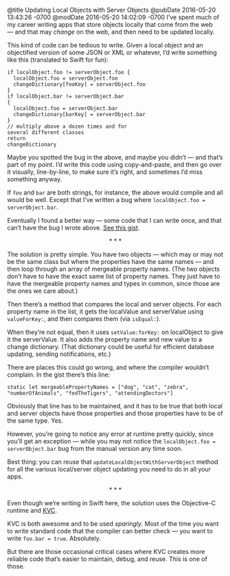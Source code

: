 @title Updating Local Objects with Server Objects
@pubDate 2016-05-20 13:43:26 -0700
@modDate 2016-05-20 14:02:09 -0700
I’ve spent much of my career writing apps that store objects locally that come from the web — and that may *change* on the web, and then need to be updated locally.

This kind of code can be tedious to write. Given a local object and an objectified version of some JSON or XML or whatever, I’d write something like this (translated to Swift for fun):

<code>if localObject.foo != serverObject.foo {</code><br />
<code>&nbsp;&nbsp;localObject.foo = serverObject.foo</code><br />
<code>&nbsp;&nbsp;changeDictionary[fooKey] = serverObject.foo</code><br />
<code>}</code><br />
<code>if localObject.bar != serverObject.bar {</code><br />
<code>&nbsp;&nbsp;localObject.foo = serverObject.bar</code><br />
<code>&nbsp;&nbsp;changeDictionary[barKey] = serverObject.bar</code><br />
<code>}</code><br />
<code>// multiply above a dozen times and for several different classes</code><br />
<code>return changeDictionary</code>

Maybe you spotted the bug in the above, and maybe you didn’t — and that’s part of my point. I’d write this code using copy-and-paste, and then go over it visually, line-by-line, to make sure it’s right, and sometimes I’d miss something anyway.

If `foo` and `bar` are both strings, for instance, the above would compile and all would be well. Except that I’ve written a bug where <code>localObject.foo = serverObject.bar</code>.

Eventually I found a better way — some code that I can write once, and that can’t have the bug I wrote above. <a href="https://gist.github.com/brentsimmons/47fa9c49cf4efb8e024541d651b6ebd2">See this gist</a>.

<p style="text-align:center">* * *</p>

The solution is pretty simple. You have two objects — which may or may not be the same class but where the properties have the same names — and then loop through an array of mergeable property names. (The two objects don’t have to have the exact same list of property names. They just have to have the mergeable property names and types in common, since those are the ones we care about.)

Then there’s a method that compares the local and server objects. For each property name in the list, it gets the localValue and serverValue using `valueForKey:`, and then compares them (via `isEqual:`).

When they’re not equal, then it uses `setValue:forKey:` on localObject to give it the serverValue. It also adds the property name and new value to a change dictionary. (That dictionary could be useful for efficient database updating, sending notifications, etc.)

There are places this could go wrong, and where the compiler wouldn’t complain. In the gist there’s this line:

<code>static let mergeablePropertyNames = ["dog", "cat", "zebra", "numberOfAnimals", "fedTheTigers", "attendingDoctors"]</code>

Obviously that line has to be maintained, and it has to be true that both local and server objects have those properties and those properties have to be of the same type. Yes.

However, you’re going to notice any error at runtime pretty quickly, since you’ll get an exception — while you may not notice the `localObject.foo = serverObject.bar` bug from the manual version any time soon.

Best thing: you can reuse that <code>updateLocalObject&#8203;WithServerObject</code> method for all the various local/server object updating you need to do in all your apps.

<p style="text-align:center">* * *</p>

Even though we’re writing in Swift here, the solution uses the Objective-C runtime and <a href="https://developer.apple.com/library/mac/documentation/Cocoa/Conceptual/KeyValueCoding/Articles/KeyValueCoding.html">KVC</a>.

KVC is both awesome and to be used *sparingly*. Most of the time you want to write standard code that the compiler can better check — you want to write `foo.bar = true`. Absolutely.

But there are those occasional critical cases where KVC creates more reliable code that’s easier to maintain, debug, and reuse. This is one of those.
